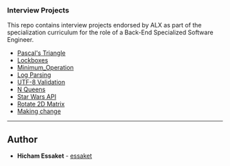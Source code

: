 ### Interview Projects

This repo contains interview projects endorsed by ALX as part of the specialization curriculum for the role of a Back-End Specialized Software Engineer.

- [Pascal's Triangle](https://github.com/essaket/alx-interview/tree/main/0x00-pascal_triangle)
- [Lockboxes](https://github.com/essaket/alx-interview/tree/main/0x01-lockboxes)
- [Minimum_Operation](https://github.com/essaket/alx-interview/tree/main/0x02-minimum_operations)
- [Log Parsing](https://github.com/essaket/alx-interview/tree/main/0x03-log_parsing)
- [UTF-8 Validation](https://github.com/essaket/alx-interview/tree/main/0x04-utf8_validation)
- [N Queens](https://github.com/essaket/alx-interview/tree/main/0x05-nqueens)
- [Star Wars API](https://github.com/essaket/alx-interview/tree/main/0x06-starwars_api)
- [Rotate 2D Matrix](https://github.com/essaket/alx-interview/tree/main/0x07-rotate_2d_matrix)
- [Making change](https://github.com/essaket/alx-interview/tree/main/0x08-making_change)

---

## Author
* **Hicham Essaket** - [essaket](https://github.com/essaket)
